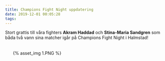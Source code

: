 ```yaml
---
title: Champions Fight Night uppdatering
date: 2019-12-01 00:05:28
tags:
---
```


Stort grattis till våra fighters **Akram Haddad** och **Stina-Maria Sandgren** som båda två vann sina matcher igår på Champions Fight Night i Halmstad!

<div style="padding-top: 20px; width: 90%; margin: 0 auto;">
	{% asset_img 1.PNG %}
</div>
